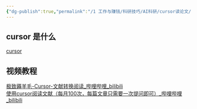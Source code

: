 ```yaml
---
{"dg-publish":true,"permalink":"/1 工作与赚钱/科研技巧/AI科研/cursor读论文/","title":"cursor读论文","tags":["category/AI"]}
---
```



## cursor 是什么
[cursor](../../../3%20计算机/创建、效率与技巧/AI/不同的ai/ai二次开发应用/cursor.md)

## 视频教程
[极致薅羊毛-Cursor-文献转换阅读\_哔哩哔哩\_bilibili](https://www.bilibili.com/video/BV1ia4y1w7ea/?buvid=XY630CE669F34078F341989B1EE06E60B0127&is_story_h5=false&mid=g8UDjEqHIS5oCexxb9oAEQ%3D%3D&p=1&plat_id=116&share_from=ugc&share_medium=android&share_plat=android&share_session_id=8a111391-a84d-4d8e-afb0-7921235079b9&share_source=WEIXIN&share_tag=s_i&timestamp=1688913161&unique_k=l3ufsyq&up_id=142343198)  
[使用cursor阅读文献（每月100次，每篇文章只需要一次提问即可）\_哔哩哔哩\_bilibili](https://www.bilibili.com/video/BV19s4y1w7sb/?buvid=XY630CE669F34078F341989B1EE06E60B0127&is_story_h5=false&mid=g8UDjEqHIS5oCexxb9oAEQ%3D%3D&p=1&plat_id=116&share_from=ugc&share_medium=android&share_plat=android&share_session_id=5f369036-be41-4a6a-b65b-e416966ac5ba&share_source=WEIXIN&share_tag=s_i&timestamp=1688914970&unique_k=bPt114N&up_id=472366085)